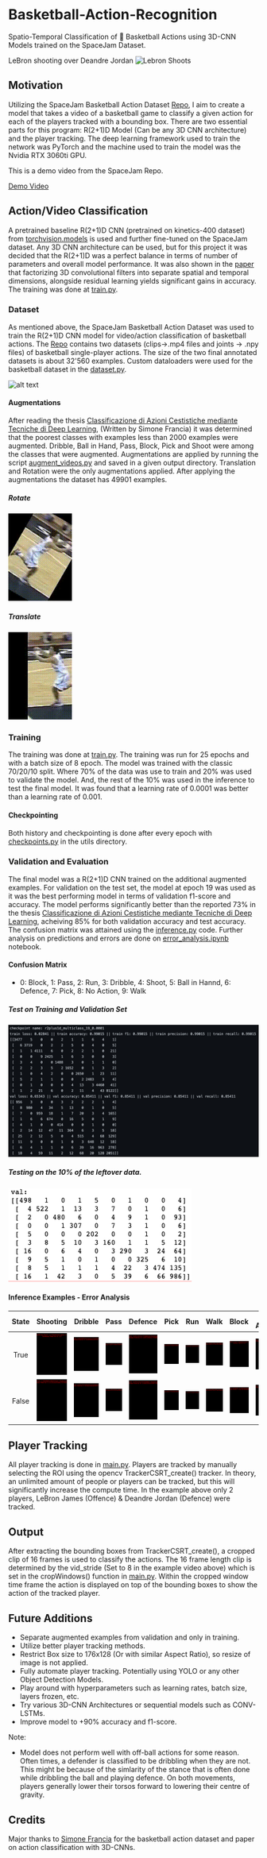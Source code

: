 # Basketball-Action-Recognition
Spatio-Temporal Classification of 🏀 Basketball Actions using 3D-CNN Models trained on the SpaceJam Dataset.

LeBron shooting over Deandre Jordan
![Lebron Shoots](examples/lebron_shoots.gif)

## Motivation
Utilizing the SpaceJam Basketball Action Dataset [Repo](https://github.com/simonefrancia/SpaceJam), I aim to create a model that takes a video of a basketball game to classify a given action for each of the players tracked with a bounding box. There are two essential parts for this program: R(2+1)D Model (Can be any 3D CNN architecture) and the player tracking. The deep learning framework used to train the network was PyTorch and the machine used to train the model was the Nvidia RTX 3060ti GPU.

This is a demo video from the SpaceJam Repo.

[Demo Video](https://www.youtube.com/watch?v=PEziTgHx4cA)

## Action/Video Classification
A pretrained baseline R(2+1)D CNN (pretrained on kinetics-400 dataset) from [torchvision.models](https://pytorch.org/vision/0.8/models.html) is used and further fine-tuned on the SpaceJam dataset. Any 3D CNN architecture can be used, but for this project it was decided that the R(2+1)D was a perfect balance in terms of number of parameters and overall model performance. It was also shown in the [paper](https://arxiv.org/pdf/1711.11248.pdf) that factorizing 3D convolutional filters into separate spatial and temporal dimensions, alongside residual learning yields significant gains in accuracy. The training was done at [train.py](https://github.com/hkair/Basketball-Action-Recognition/blob/master/train.py).

### Dataset
As mentioned above, the SpaceJam Basketball Action Dataset was used to train the R(2+1)D CNN model for video/action classification of basketball actions. The [Repo](https://github.com/simonefrancia/SpaceJam) contains two datasets (clips->.mp4 files and joints -> .npy files) of basketball single-player actions. The size of the two final annotated datasets is about 32'560 examples. Custom dataloaders were used for the basketball dataset in the [dataset.py](https://github.com/hkair/Basketball-Action-Recognition/blob/master/dataset.py).

![alt text](https://raw.githubusercontent.com/simonefrancia/SpaceJam/master/.github/histogram.png)

#### Augmentations
After reading the thesis [Classificazione di Azioni Cestistiche mediante Tecniche di Deep Learning](https://www.researchgate.net/publication/330534530_Classificazione_di_Azioni_Cestistiche_mediante_Tecniche_di_Deep_Learning), (Written by Simone Francia) it was determined that the poorest classes with examples less than 2000 examples were augmented. Dribble, Ball in Hand, Pass, Block, Pick and Shoot were among the classes that were augmented. Augmentations are applied by running the script [augment_videos.py](https://github.com/hkair/Basketball-Action-Recognition/blob/master/augment_videos.py) and saved in a given output directory. Translation and Rotation were the only augmentations applied. After applying the augmentations the dataset has 49901 examples.

##### Rotate
![rotate](examples/0000000_flipped_rotate_330.gif)
##### Translate
![translate](examples/0000000_translate_32_0.gif)

### Training
The training was done at [train.py](https://github.com/hkair/Basketball-Action-Recognition/blob/master/train.py). The training was run for 25 epochs and with a batch size of 8 epoch. The model was trained with the classic 70/20/10 split. Where 70% of the data was use to train and 20% was used to validate the model. And, the rest of the 10% was used in the inference to test the final model. It was found that a learning rate of 0.0001 was better than a learning rate of 0.001.

#### Checkpointing
Both history and checkpointing is done after every epoch with [checkpoints.py](https://github.com/hkair/Basketball-Action-Recognition/blob/master/utils/checkpoints.py) in the utils directory.

### Validation and Evaluation
The final model was a R(2+1)D CNN trained on the additional augmented examples. For validation on the test set, the model at epoch 19 was used as it was the best performing model in terms of validation f1-score and accuracy. The model performs significantly better than the reported 73% in the thesis [Classificazione di Azioni Cestistiche mediante Tecniche di Deep Learning](https://www.researchgate.net/publication/330534530_Classificazione_di_Azioni_Cestistiche_mediante_Tecniche_di_Deep_Learning), acheiving 85% for both validation accuracy and test accuracy. The confusion matrix was attained using the [inference.py](https://github.com/hkair/Basketball-Action-Recognition/blob/master/inference.py) code. Further analysis on predictions and errors are done on [error_analysis.ipynb](https://github.com/hkair/Basketball-Action-Recognition/blob/master/error_analysis.ipynb) notebook.

#### Confusion Matrix 

- 0: Block, 1: Pass, 2: Run, 3: Dribble, 4: Shoot, 5: Ball in Hannd, 6: Defence, 7: Pick, 8: No Action, 9: Walk

##### Test on Training and Validation Set
![training and validation](examples/epoch_19_checkpoint.png)

##### Testing on the 10% of the leftover data.
![confusion matrix](examples/confusion_matrix.png)

#### Inference Examples - Error Analysis

|   State   |   Shooting   |   Dribble   |   Pass   |   Defence   |   Pick   |   Run   |   Walk   |   Block   |   No Action   |
:----------:|:------------:|:-----------:|:--------:|:-----------:|:--------:|:-------:|:--------:|:---------:|:--------------:
True | ![true_shoot](examples/true_shoot.gif) | ![true_dribbble](examples/true_dribble.gif) | ![true_pass](examples/true_pass.gif) | ![true_defence](examples/true_defence.gif) | ![true_pick](examples/true_pick.gif) | ![true_run](examples/true_run.gif) | ![true_walk](examples/true_walk.gif) | ![true_block](examples/true_block.gif) | ![true_no_action](examples/true_no_action.gif)
False | ![false_shoot](examples/false_shoot.gif) | ![false_dribbble](examples/false_dribble.gif) | ![false_pass](examples/false_pass.gif) | ![false_defence](examples/false_defence.gif) | ![false_pick](examples/false_pick.gif) | ![false_run](examples/false_run.gif) | ![false_walk](examples/false_walk.gif) | ![false_block](examples/false_block.gif) | ![false_no_action](examples/false_no_action.gif)

## Player Tracking 
All player tracking is done in [main.py](https://github.com/hkair/Basketball-Action-Recognition/blob/master/main.py). Players are tracked by manually selecting the ROI using the opencv TrackerCSRT_create() tracker. In theory, an unlimited amount of people or players can be tracked, but this will significantly increase the compute time. In the example above only 2 players, LeBron James (Offence) & Deandre Jordan (Defence) were tracked.

## Output
After extracting the bounding boxes from TrackerCSRT_create(), a cropped clip of 16 frames is used to classify the actions. The 16 frame length clip is determined by the vid_stride (Set to 8 in the example video above) which is set in the cropWindows() function in [main.py](https://github.com/hkair/Basketball-Action-Recognition/blob/master/main.py). Within the cropped window time frame the action is displayed on top of the bounding boxes to show the action of the tracked player.

## Future Additions
- Separate augmented examples from validation and only in training.
- Utilize better player tracking methods. 
- Restrict Box size to 176x128 (Or with similar Aspect Ratio), so resize of image is not applied.
- Fully automate player tracking. Potentially using YOLO or any other Object Detection Models.
- Play around with hyperparameters such as learning rates, batch size, layers frozen, etc.
- Try various 3D-CNN Architectures or sequential models such as CONV-LSTMs.
- Improve model to +90% accuracy and f1-score.

Note:
- Model does not perform well with off-ball actions for some reason. Often times, a defender is classified to be dribbling when they are not. This might be because of the simlarity of the stance that is often done while dribbling the ball and playing defence. On both movements, players generally lower their torsos forward to lowering their centre of gravity.

## Credits
Major thanks to [Simone Francia](https://github.com/simonefrancia) for the basketball action dataset and paper on action classification with 3D-CNNs. 
